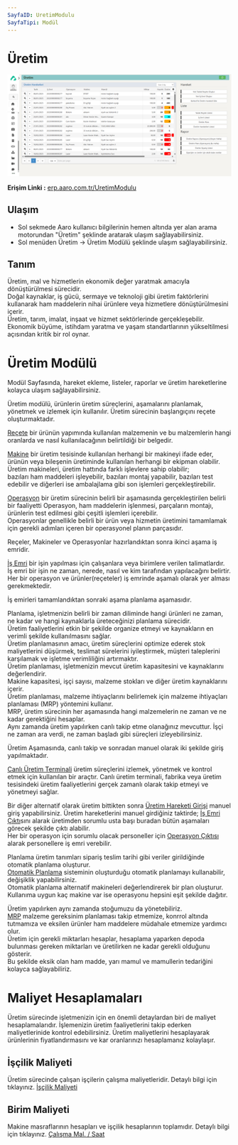 ```yaml
---
SayfaID: UretimModulu
SayfaTipi: Modül
---
```


# Üretim
![Üretim](../Uretim/uretim.png "Üretim")

**Erişim Linki :** [erp.aaro.com.tr/UretimModulu](erp.aaro.com.tr/UretimModulu)

## Ulaşım

- Sol sekmede Aaro kullanıcı bilgilerinin hemen altında yer alan arama motorundan "Üretim" şeklinde aratarak ulaşım sağlayabilirsiniz.
- Sol menüden Üretim -> Üretim Modülü şeklinde ulaşım sağlayabilirsiniz. 

## Tanım 

Üretim, mal ve hizmetlerin ekonomik değer yaratmak amacıyla dönüştürülmesi sürecidir.  
Doğal kaynaklar, iş gücü, sermaye ve teknoloji gibi üretim faktörlerini kullanarak ham maddelerin nihai ürünlere veya hizmetlere dönüştürülmesini içerir.    
Üretim, tarım, imalat, inşaat ve hizmet  sektörlerinde gerçekleşebilir.   
Ekonomik büyüme, istihdam yaratma ve yaşam standartlarının yükseltilmesi açısından kritik bir rol oynar. 


# Üretim Modülü 

Modül Sayfasında, hareket ekleme, listeler, raporlar ve üretim hareketlerine kolayca ulaşım sağlayabilirsiniz.


Üretim modülü, ürünlerin üretim süreçlerini, aşamalarını planlamak, yönetmek ve izlemek için kullanılır.
Üretim sürecinin başlangıçını reçete oluşturmaktadır. 

[Reçete](../Uretim/Recete.md) bir ürünün yapımında kullanılan malzemenin ve bu malzemlerin hangi oranlarda ve nasıl kullanılacağının belirtildiği bir belgedir.

[Makine](../Uretim/MakineListesi.md) bir üretim tesisinde kullanılan herhangi bir makineyi ifade eder, ürünün veya bileşenin üretiminde kullanılan herhangi bir ekipman olabilir.   
Üretim makineleri, üretim hattında farklı işlevlere sahip olabilir;   
bazıları ham maddeleri işleyebilir, bazıları montaj yapabilir, bazıları test edebilir ve diğerleri ise ambalajlama gibi son işlemleri gerçekleştirebilir.

[Operasyon](../Uretim/OperasyonListesi.md) bir üretim sürecinin belirli bir aşamasında gerçekleştirilen belirli bir faaliyetti 
Operasyon, ham maddelerin işlenmesi, parçaların montajı, ürünlerin test edilmesi gibi çeşitli işlemleri içerebilir.   
Operasyonlar genellikle belirli bir ürün veya hizmetin üretimini tamamlamak için gerekli adımları içeren bir operasyonel planın parçasıdır.

Reçeler, Makineler ve Operasyonlar hazırlandıktan sonra ikinci aşama iş emridir.

[İş Emri](../Uretim/IsEmri.md) bir işin yapılması için çalışanlara veya birimlere verilen talimatlardır. 
İş emri bir işin ne zaman, nerede, nasıl ve kim tarafından yapılacağını belirtir.
Her bir operasyon ve ürünler(reçeteler) iş emrinde aşamalı olarak yer alması gerekmektedir.

İş emirleri tamamlandıktan sonraki aşama planlama aşamasıdır.

Planlama, işletmenizin belirli bir zaman diliminde hangi ürünleri ne zaman, ne kadar ve hangi kaynaklarla üreteceğinizi planlama sürecidir.   
Üretim faaliyetlerini etkin bir şekilde organize etmeyi ve kaynakların en verimli şekilde kullanılmasını sağlar.  
Üretim planlamasının amacı, üretim süreçlerini optimize ederek stok maliyetlerini düşürmek, teslimat sürelerini iyileştirmek, müşteri taleplerini karşılamak ve işletme verimliliğini artırmaktır.   
Üretim planlaması, işletmenizin mevcut üretim kapasitesini ve kaynaklarını değerlendirir.   
Makine kapasitesi, işçi sayısı, malzeme stokları ve diğer üretim kaynaklarını içerir.  
Üretim planlaması, malzeme ihtiyaçlarını belirlemek için malzeme ihtiyaçları planlaması (MRP) yöntemini kullanır.   
MRP, üretim sürecinin her aşamasında hangi malzemelerin ne zaman ve ne kadar gerektiğini hesaplar.   
Aynı zamanda üretim yapılırken canlı takip etme olanağınız mevcuttur. İşçi ne zaman ara verdi, ne zaman başladı gibi süreçleri izleyebilirsiniz.

Üretim Aşamasında, canlı takip ve sonradan manuel olarak iki şekilde giriş yapılmaktadır. 

[Canlı Üretim Terminali](../Uretim/Terminal.md) üretim süreçlerini izlemek, yönetmek ve kontrol etmek için kullanılan bir araçtır. 
Canlı üretim terminali, fabrika veya üretim tesisindeki üretim faaliyetlerini gerçek zamanlı olarak takip etmeyi ve yönetmeyi sağlar. 

Bir diğer alternatif olarak üretim bittikten sonra [Üretim Hareketi Girişi](../Uretim/HizliUretimHareketi.md) manuel giriş yapabilirsiniz.
   Üretim hareketlerini manuel girdiğiniz taktirde;
[İş Emri Çıktı](../Uretim/IsEmriCıktı.md)sını alarak üretimden sorumlu usta başı buradan bütün aşamaları görecek şekilde çıktı alabilir.  
Her bir operasyon için sorumlu olacak personeller için [Operasyon Çıktısı](../Uretim/OperasyonCikti.md) alarak personellere iş emri verebilir.

Planlama üretim tanımları sipariş teslim tarihi gibi veriler girildiğinde otomatik planlama oluşturur.  
[Otomatik Planlama](../Uretim/OtomatikPlanlama.md) sisteminin oluşturduğu otomatik planlamayı kullanabilir, değişiklik yapabilirsiniz.   
Otomatik planlama alternatif makineleri değerlendirerek bir plan oluşturur. Kullanıma uygun kaç makine var ise operasyonu hepsini eşit şekilde dağıtır. 

Üretim yapılırken aynı zamanda stoğumuzu da yönetebiliriz.  
[MRP](../Uretim/Mrp.md) malzeme gereksinim planlaması takip etmemize, konrrol altında tutmamıza ve eksilen ürünler ham maddelere müdahale etmemize yardımcı olur.   
Üretim için gerekli miktarları hesaplar, hesaplama yaparken depoda bulunması gereken miktarları ve üretilirken ne kadar gerekli olduğunu gösterir.  
Bu şekilde eksik olan ham madde, yarı mamul ve mamullerin tedariğini kolayca sağlayabiliriz.


# Maliyet Hesaplamaları 

Üretim sürecinde işletmenizin için en önemli detaylardan biri de maliyet hesaplamalarıdır.
İşlemenizin üretim faaliyetlerini takip ederken maliyetlerinide kontrol edebilirsiniz.
Üretim maliyetlerini hesaplayarak ürünlerinin fiyatlandırmasını ve kar oranlarınızı hesaplamanız kolaylaşır.

## İşçilik Maliyeti 

Üretim sürecinde çalışan işçilerin çalışma maliyetleridir. Detaylı bilgi için tıklayınız. [İşçilik Maliyeti](../Uretim/İscilikMaliyeti.md)

## Birim Maliyeti

Makine masraflarının hesapları ve işçilik hesaplarının toplamıdır. Detaylı bilgi için tıklayınız. [Çalışma Mal. / Saat](../Uretim/BirimMaliyeti.md)


